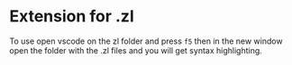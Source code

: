# Extension for .zl

To use open vscode on the zl folder and press `f5` then in the new window open the folder with the .zl files and you will get syntax highlighting.
